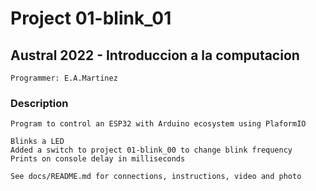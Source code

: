 # Project 01-blink_01

##  Austral 2022 - Introduccion a la computacion 
    
    Programmer: E.A.Martinez

### Description

    Program to control an ESP32 with Arduino ecosystem using PlaformIO

    Blinks a LED
    Added a switch to project 01-blink_00 to change blink frequency
    Prints on console delay in milliseconds

    See docs/README.md for connections, instructions, video and photo

    

